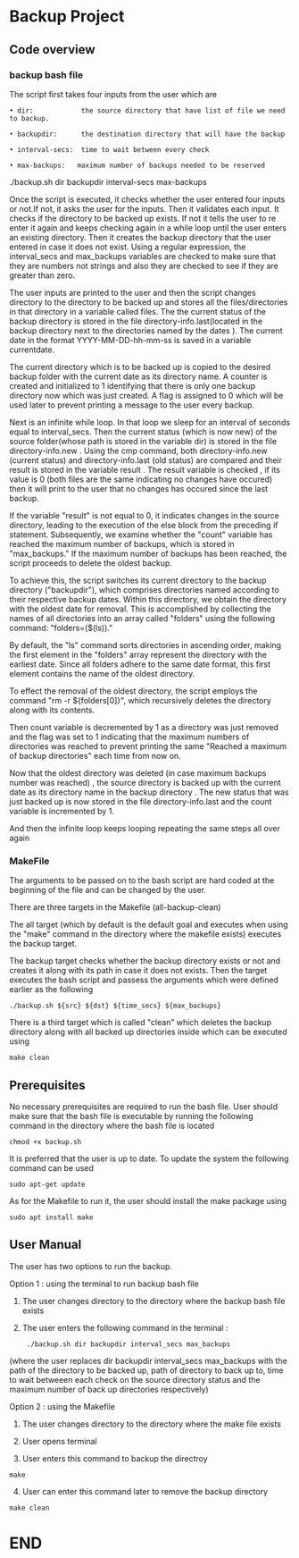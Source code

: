 # Backup Project



## Code overview





### backup bash file



The script first takes four inputs from the user which are 

	• dir:            the source directory that have list of file we need to backup.

	• backupdir:      the destination directory that will have the backup

	• interval-secs:  time to wait between every check

	• max-backups:   maximum number of backups needed to be reserved



./backup.sh dir backupdir interval-secs max-backups


Once the script is executed, it checks whether the user entered four inputs or not.If not, it asks the user for the inputs. Then it validates each input. It checks if the directory to be backed up exists. If not it tells the user to re enter it again and keeps checking again in a while loop until the user enters an existing directory. Then it creates the backup directory that the user entered in case it does not exist. Using a regular expression, the interval_secs and max_backups variables are checked to make sure that they are numbers not strings and also they are checked to see if they are greater than zero.

The user inputs are printed to the user and then the script changes directory to the directory to be backed up and stores all the files/directories in that directory in a variable called files. The the current status of the backup directory is stored in the file directory-info.last(located in the backup directory next to the directories named by the dates ). The current date in the format YYYY-MM-DD-hh-mm-ss is saved in a variable  currentdate.

The current directory which is to be backed up is copied to the desired backup folder with the current date as its directory name. A counter is created and initialized to 1 identifying that there is only one backup directory now which was just created. A flag is assigned to 0 which will be used later to prevent printing a message to the user every backup.

Next is an infinite while loop. In that loop we sleep for an interval of seconds equal to interval_secs. Then the current status (which is now new) of the source folder(whose path is stored in the variable dir) is stored in the file directory-info.new . Using the cmp command, both directory-info.new (current status) and directory-info.last (old status) are compared and their result is stored in the variable result . The result variable is checked , if its value is 0 (both files are the same indicating no changes have occured) then it will print to the user that no changes has occured since the last backup.

If the variable "result" is not equal to 0, it indicates changes in the source directory, leading to the execution of the else block from the preceding if statement. Subsequently, we examine whether the "count" variable has reached the maximum number of backups, which is stored in "max_backups." If the maximum number of backups has been reached, the script proceeds to delete the oldest backup.

To achieve this, the script switches its current directory to the backup directory ("backupdir"), which comprises directories named according to their respective backup dates. Within this directory, we obtain the directory with the oldest date for removal. This is accomplished by collecting the names of all directories into an array called "folders" using the following command: "folders=($(ls))."

By default, the "ls" command sorts directories in ascending order, making the first element in the "folders" array represent the directory with the earliest date. Since all folders adhere to the same date format, this first element contains the name of the oldest directory.

To effect the removal of the oldest directory, the script employs the command "rm -r ${folders[0]}", which recursively deletes the directory along with its contents.

Then count variable is decremented by 1 as a directory was just removed and the flag was set to 1 indicating that the maximum numbers of directories was reached to prevent printing the same "Reached a maximum of backup directories" each time from now on.

Now that the oldest directory was deleted (in case maximum backups number was reached) , the source directory is backed up with the current date as its directory name in the backup directory . The new status that was just backed up is now stored in the file directory-info.last and the count variable is incremented by 1.

And then the infinite loop keeps looping repeating the same steps all over again




### MakeFile



The arguments to be passed on to the bash script are hard coded at the beginning of the file and can be changed by the user.



There are three targets in the Makefile (all-backup-clean)



The all target (which by default is the default goal and  executes when using the "make" command in the directory where the makefile exists) executes the backup target.



The backup target checks whether the backup directory exists or not and creates it along with its path in case it does not exists. Then the target executes the bash script and passess the arguments which were defined earlier as the following 

```
./backup.sh ${src} ${dst} ${time_secs} ${max_backups}
```



There is a third target which is called "clean" which deletes the backup directory along with all backed up directories inside which can be executed using

```
make clean
```







## Prerequisites



No necessary prerequisites are required to run the bash file. User should make sure that the bash file is executable by running the following command in the directory where the bash file is located

```
chmod +x backup.sh
```



 It is preferred that the user is up to date. To update the system the following command can be used

```
sudo apt-get update
```



As for the Makefile to run it, the user should install the make package using

```
sudo apt install make
```



## User Manual



The user has two options to run the backup.



Option 1 : using the terminal to run backup bash file

1. The user changes directory to the directory where the backup bash file exists

	  
2. The user enters the following command in the terminal :

	  	./backup.sh dir backupdir interval_secs max_backups
(where the user replaces dir backupdir interval_secs max_backups with the path of the directory to be backed up, path of directory to back up to, time to wait betweeen each check on the source directory status and the maximum number of back up directories respectively)



	  

Option 2 : using the Makefile

1. The user changes directory to the directory where the make file exists

2. User opens terminal

3. User enters this command  to backup the directroy
```
make
```
4. User can enter this command later to remove the backup directory
```
make clean
```

		  

	   





# END
